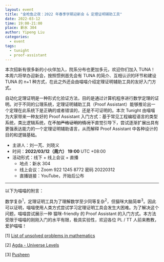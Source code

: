 ```yaml
---
layout: event
title: "金枪鱼之夜：2022 年春季学期迎新会 & 定理证明辅助工具"
date: 2022-03-12
time: 19:00-21:00
place: 新水 304
author: Yipeng Liu
categories:
  - event
tags:
  - tunight
  - proof-assistant
---
```


本次招新有很多新的小伙伴加入，院系分布也更加多元，欢迎你们加入 TUNA！本周六将举办迎新会，按照惯例首先会有 TUNA 的简介、互相认识的环节和建设 TUNA 的 n+1 种方式，在此之外还会由喵喵介绍定理证明辅助工具的友好入门方式。

自动化定理证明是一种形式化验证方法，目的是通过计算机程序进行数学定理的证明。对于不同的公理系统，定理证明辅助工具（Proof Assistant）能够推论出一个定理在此系统下是正确的或者错误的，还是不可证明的。本次 Tunight 由喵喵为大家带来一种友好的 Proof Assistant 入门方式：基于常见工程编程语言的类型系统，类比逻辑系统，在<del>不加严格证明的情况下</del>直觉引导下，尝试逐渐扩展出具有更强表达能力的一个定理证明辅助语言，从而解释 Proof Assistant 中各种设计的目的和逻辑基础。

* 主讲人：刘一芃、刘晓义
* 时间：**2022/03/12（周六） 19:00** UTC +08:00
* 活动形式：线下 + 线上会议 + 直播
  * 地点：新水 304
  * 线上会议：Zoom 922 1245 8772 密码 20220312
  * 直播链接：YouTube，开始后公布

___

以下为喵喵的附言：

数学复杂<sup>1</sup>，定理证明工具为了理解数学至少同等复杂<sup>2</sup>，但猫咪大脑简单<sup>3</sup>。因此可以证明，喵喵使用人类方式尝试学习定理证明工具会发生大困难。为了解决这个问题，喵喵尝试展示一种 猫咪-friendly 的 Proof Assistant 的入门方式。本方法受限于喵喵的刚刚入门的水平有限，极具实验性，欢迎各位 PL / TT 人前来教教，爱护喵喵！

[1] [List of unsolved problems in mathematics](https://en.wikipedia.org/wiki/List_of_unsolved_problems_in_mathematics)

[2] [Agda - Universe Levels](https://agda.readthedocs.io/en/latest/language/universe-levels.html])

[3] [Pusheen](http://pusheen.com/)
